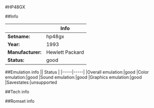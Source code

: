 #HP48GX

##Info

||Info|
|-----|-----|
|**Setname:**|hp48gx
|**Year:**|1993
|**Manufacturer:**|Hewlett Packard
|**Status:**|good

##Emulation info
|| Status |
|-----|-----|
|Overall emulation:|good
|Color emulation:|good
|Sound emulation:|good
|Graphics emulation:|good
|Savestates:|unsupported

##Tech info

##Romset info

<!--- START OF EDITED COMMENT DO NOT TOUCH TEXT ABOVE-->
